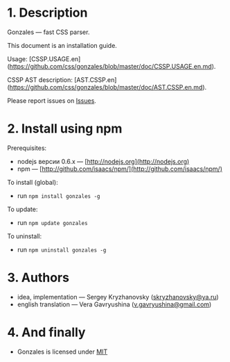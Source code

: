 # 1. Description

Gonzales — fast CSS parser.

This document is an installation guide.

Usage: [CSSP.USAGE.en] (https://github.com/css/gonzales/blob/master/doc/CSSP.USAGE.en.md).

CSSP AST description: [AST.CSSP.en] (https://github.com/css/gonzales/blob/master/doc/AST.CSSP.en.md).

Please report issues on [Issues](https://github.com/css/gonzales/issues).

# 2. Install using npm

Prerequisites:

* nodejs версии 0.6.x&nbsp;— [http://nodejs.org](http://nodejs.org)
* npm&nbsp;— [http://github.com/isaacs/npm/](http://github.com/isaacs/npm/)

To install (global):

* run `npm install gonzales -g`

To update:

* run `npm update gonzales`

To uninstall:

* run `npm uninstall gonzales -g`

# 3. Authors

* idea, implementation — Sergey Kryzhanovsky (<skryzhanovsky@ya.ru>)
* english translation — Vera Gavryushina (<v.gavryushina@gmail.com>)

# 4. And finally

* Gonzales is licensed under [MIT](https://github.com/css/gonzales/blob/master/MIT-LICENSE.txt)
